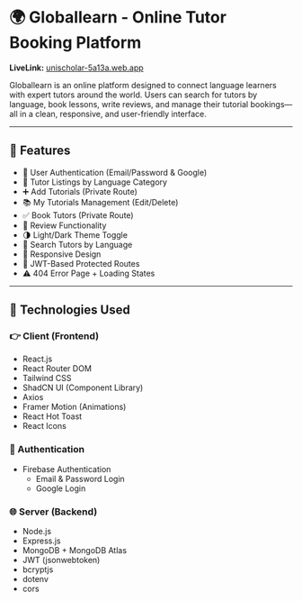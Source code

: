 # 🌍 Globallearn - Online Tutor Booking Platform

**LiveLink:** [unischolar-5a13a.web.app](https://unischolar-5a13a.web.app)


Globallearn is an online platform designed to connect language learners with expert tutors around the world. Users can search for tutors by language, book lessons, write reviews, and manage their tutorial bookings—all in a clean, responsive, and user-friendly interface.  


---

## 🚀 Features

- 🔐 User Authentication (Email/Password & Google)
- 🎯 Tutor Listings by Language Category
- ➕ Add Tutorials (Private Route)
- 📚 My Tutorials Management (Edit/Delete)
- ✅ Book Tutors (Private Route)
- 📝 Review Functionality
- 🌗 Light/Dark Theme Toggle
- 🔎 Search Tutors by Language
- 📱 Responsive Design
- 🧾 JWT-Based Protected Routes
- ⚠️ 404 Error Page + Loading States

---

## 🧪 Technologies Used

### 👉 Client (Frontend)

- React.js
- React Router DOM
- Tailwind CSS
- ShadCN UI (Component Library)
- Axios
- Framer Motion (Animations)
- React Hot Toast
- React Icons

### 🔐 Authentication

- Firebase Authentication  
  - Email & Password Login  
  - Google Login  

### 🌐 Server (Backend)

- Node.js
- Express.js
- MongoDB + MongoDB Atlas
- JWT (jsonwebtoken)
- bcryptjs
- dotenv
- cors
